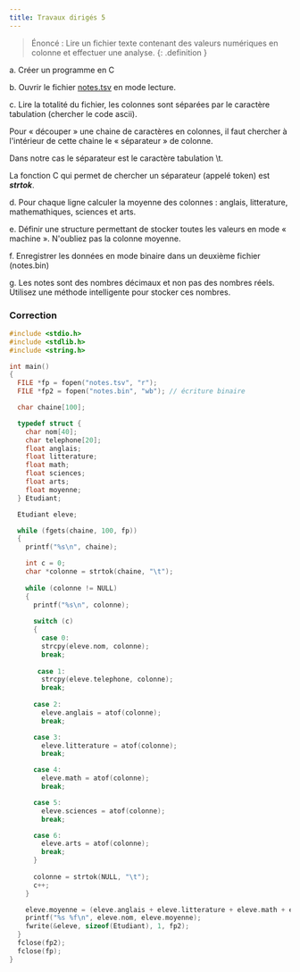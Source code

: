 ```yaml
---
title: Travaux dirigés 5
---
```


> Énoncé : Lire un fichier texte contenant des valeurs numériques en colonne et effectuer une analyse.
{: .definition }

a. Créer un programme en C

b. Ouvrir le fichier [notes.tsv](notes.tsv) en mode lecture.

c. Lire la totalité du fichier, les colonnes sont séparées par le caractère tabulation (chercher le code ascii).

Pour « découper » une chaine de caractères en colonnes, il faut chercher à l'intérieur de cette chaine le « séparateur » de colonne.

Dans notre cas le séparateur est le caractère tabulation \t.

La fonction C qui permet de chercher un séparateur (appelé token) est ***strtok***.

d. Pour chaque ligne calculer la moyenne des colonnes : anglais, litterature, mathemathiques, sciences et arts.

e. Définir une structure permettant de stocker toutes les valeurs en mode « machine ». N'oubliez pas la colonne moyenne.

f. Enregistrer les données en mode binaire dans un deuxième fichier (notes.bin)

g. Les notes sont des nombres décimaux et non pas des nombres réels. Utilisez une méthode intelligente pour stocker ces nombres.

### Correction

```c
#include <stdio.h>
#include <stdlib.h>
#include <string.h> 

int main()
{
  FILE *fp = fopen("notes.tsv", "r");
  FILE *fp2 = fopen("notes.bin", "wb"); // écriture binaire

  char chaine[100];

  typedef struct {
    char nom[40];
    char telephone[20];
    float anglais;
    float litterature;
    float math;
    float sciences;
    float arts;
    float moyenne;
  } Etudiant;

  Etudiant eleve;

  while (fgets(chaine, 100, fp))
  {
    printf("%s\n", chaine);

    int c = 0;
    char *colonne = strtok(chaine, "\t");
    
    while (colonne != NULL)
    {
      printf("%s\n", colonne);
      
      switch (c)
      {
        case 0:
        strcpy(eleve.nom, colonne);
        break;
     
       case 1:
        strcpy(eleve.telephone, colonne);
        break;
      
      case 2:
        eleve.anglais = atof(colonne);
        break;

      case 3:
        eleve.litterature = atof(colonne);
        break;

      case 4:
        eleve.math = atof(colonne);
        break;

      case 5:
        eleve.sciences = atof(colonne);
        break;

      case 6:
        eleve.arts = atof(colonne);
        break;
      }
      
      colonne = strtok(NULL, "\t");
      c++;
    }

    eleve.moyenne = (eleve.anglais + eleve.litterature + eleve.math + eleve.sciences + eleve.arts) / 5.0;
    printf("%s %f\n", eleve.nom, eleve.moyenne);
    fwrite(&eleve, sizeof(Etudiant), 1, fp2);
  }
  fclose(fp2);
  fclose(fp);
}
```
